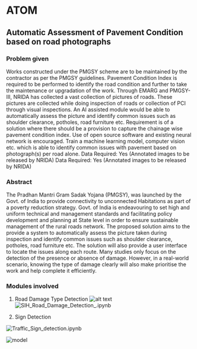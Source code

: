# ATOM
## Automatic Assessment of Pavement Condition based on road photographs

### Problem given

  Works constructed under the PMGSY scheme are to be maintained by the contractor as per the PMGSY guidelines. Pavement Condition Index is required to be performed to identify the road condition and further to take the maintenance or upgradation of the work. Through EMARG and PMGSY-III, NRIDA has collected a vast collection of pictures of roads. These pictures are collected while doing inspection of roads or collection of PCI through visual inspections. An AI assisted module would be able to automatically assess the picture and identify common issues such as shoulder clearance, potholes, road furniture etc. Requirement is of a solution where there should be a provision to capture the chainage wise pavement condition index. Use of open source software and existing neural network is encouraged. Train a machine learning model, computer vision etc. which is able to identify common issues with pavement based on photograph(s) per road alone. Data Required: Yes (Annotated images to be released by NRIDA) Data Required: Yes (Annotated images to be released by NRIDA)
  
### Abstract

The Pradhan Mantri Gram Sadak Yojana (PMGSY), was launched by the Govt. of India to provide connectivity to unconnected Habitations as part of a poverty reduction strategy. Govt. of India is endeavouring to set high and uniform technical and management standards and facilitating policy development and planning at State level in order to ensure sustainable management of the rural roads network. The proposed solution aims to the provide a system to automatically assess the picture taken during inspection and identify common issues such as shoulder clearance, potholes, road furniture etc. The solution will also provide a user interface to locate the issues along each route. 
Many studies only focus on the detection of the presence or absence of damage. However, in a real-world scenario, knowing the type of damage clearly will also make prioritise the work and help complete it efficiently.


### Modules involved
1. Road Damage Type Detection
![alt text](https://drive.google.com/uc?id=1MiaRqHoFel01ZpCmvY3T8VZHpHe6oyO2)
![SIH_Road_Damage_Detection_.ipynb](https://github.com/divyaprabha123/ATOM/blob/master/SIH_Road_Damage_Detection_.ipynb)

2. Sign Detection

  ![Traffic_Sign_detection.ipynb](https://github.com/divyaprabha123/ATOM/blob/master/Traffic_Sign_detection.ipynb)
  
  ![model](https://drive.google.com/uc?id=1hYRTeNAxn45TNDXv6uca4ySAAGVS0DSg)
